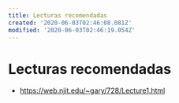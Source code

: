 ```yaml
---
title: Lecturas recomendadas
created: '2020-06-03T02:46:08.081Z'
modified: '2020-06-03T02:46:19.054Z'
---
```


# Lecturas recomendadas

* https://web.njit.edu/~gary/728/Lecture1.html
